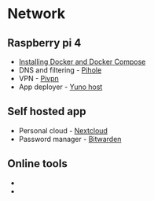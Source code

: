 # Network
## Raspberry pi 4
* [Installing Docker and Docker Compose](https://dev.to/rohansawant/installing-docker-and-docker-compose-on-the-raspberry-pi-in-5-simple-steps-3mgl)
* DNS and filtering - [Pihole](https://pi-hole.net/)
* VPN - [Pivpn](https://www.pivpn.io/)
* App deployer - [Yuno host](https://yunohost.org/#/)

## Self hosted app
* Personal cloud - [Nextcloud](https://nextcloud.com/)
* Password manager - [Bitwarden](https://bitwarden.com/)

## Online tools

*

*